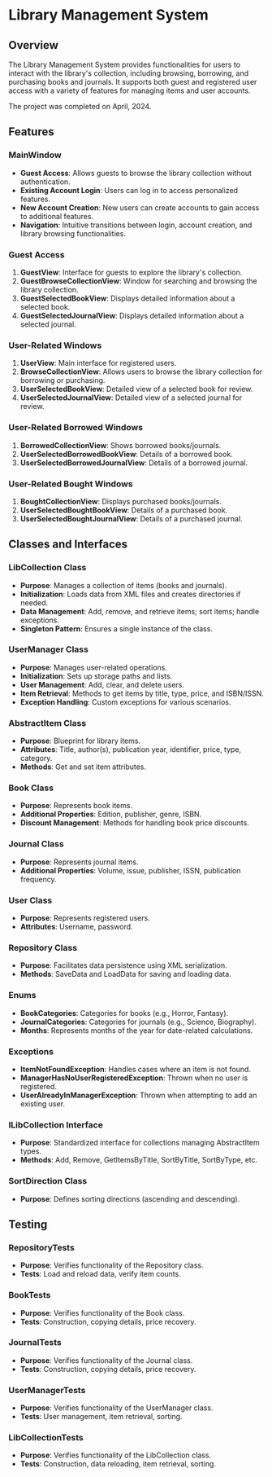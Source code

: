 # Library Management System

## Overview

The Library Management System provides functionalities for users to interact with the library's collection, including browsing, borrowing, and purchasing books and journals. It supports both guest and registered user access with a variety of features for managing items and user accounts.

The project was completed on April, 2024.

## Features

### MainWindow

- **Guest Access**: Allows guests to browse the library collection without authentication.
- **Existing Account Login**: Users can log in to access personalized features.
- **New Account Creation**: New users can create accounts to gain access to additional features.
- **Navigation**: Intuitive transitions between login, account creation, and library browsing functionalities.

### Guest Access

1. **GuestView**: Interface for guests to explore the library's collection.
2. **GuestBrowseCollectionView**: Window for searching and browsing the library collection.
3. **GuestSelectedBookView**: Displays detailed information about a selected book.
4. **GuestSelectedJournalView**: Displays detailed information about a selected journal.

### User-Related Windows

1. **UserView**: Main interface for registered users.
2. **BrowseCollectionView**: Allows users to browse the library collection for borrowing or purchasing.
3. **UserSelectedBookView**: Detailed view of a selected book for review.
4. **UserSelectedJournalView**: Detailed view of a selected journal for review.

### User-Related Borrowed Windows

1. **BorrowedCollectionView**: Shows borrowed books/journals.
2. **UserSelectedBorrowedBookView**: Details of a borrowed book.
3. **UserSelectedBorrowedJournalView**: Details of a borrowed journal.

### User-Related Bought Windows

1. **BoughtCollectionView**: Displays purchased books/journals.
2. **UserSelectedBoughtBookView**: Details of a purchased book.
3. **UserSelectedBoughtJournalView**: Details of a purchased journal.

## Classes and Interfaces

### LibCollection Class

- **Purpose**: Manages a collection of items (books and journals).
- **Initialization**: Loads data from XML files and creates directories if needed.
- **Data Management**: Add, remove, and retrieve items; sort items; handle exceptions.
- **Singleton Pattern**: Ensures a single instance of the class.

### UserManager Class

- **Purpose**: Manages user-related operations.
- **Initialization**: Sets up storage paths and lists.
- **User Management**: Add, clear, and delete users.
- **Item Retrieval**: Methods to get items by title, type, price, and ISBN/ISSN.
- **Exception Handling**: Custom exceptions for various scenarios.

### AbstractItem Class

- **Purpose**: Blueprint for library items.
- **Attributes**: Title, author(s), publication year, identifier, price, type, category.
- **Methods**: Get and set item attributes.

### Book Class

- **Purpose**: Represents book items.
- **Additional Properties**: Edition, publisher, genre, ISBN.
- **Discount Management**: Methods for handling book price discounts.

### Journal Class

- **Purpose**: Represents journal items.
- **Additional Properties**: Volume, issue, publisher, ISSN, publication frequency.

### User Class

- **Purpose**: Represents registered users.
- **Attributes**: Username, password.

### Repository Class

- **Purpose**: Facilitates data persistence using XML serialization.
- **Methods**: SaveData and LoadData for saving and loading data.

### Enums

- **BookCategories**: Categories for books (e.g., Horror, Fantasy).
- **JournalCategories**: Categories for journals (e.g., Science, Biography).
- **Months**: Represents months of the year for date-related calculations.

### Exceptions

- **ItemNotFoundException**: Handles cases where an item is not found.
- **ManagerHasNoUserRegisteredException**: Thrown when no user is registered.
- **UserAlreadyInManagerException**: Thrown when attempting to add an existing user.

### ILibCollection Interface

- **Purpose**: Standardized interface for collections managing AbstractItem types.
- **Methods**: Add, Remove, GetItemsByTitle, SortByTitle, SortByType, etc.

### SortDirection Class

- **Purpose**: Defines sorting directions (ascending and descending).

## Testing

### RepositoryTests

- **Purpose**: Verifies functionality of the Repository class.
- **Tests**: Load and reload data, verify item counts.

### BookTests

- **Purpose**: Verifies functionality of the Book class.
- **Tests**: Construction, copying details, price recovery.

### JournalTests

- **Purpose**: Verifies functionality of the Journal class.
- **Tests**: Construction, copying details, price recovery.

### UserManagerTests

- **Purpose**: Verifies functionality of the UserManager class.
- **Tests**: User management, item retrieval, sorting.

### LibCollectionTests

- **Purpose**: Verifies functionality of the LibCollection class.
- **Tests**: Construction, data reloading, item retrieval, sorting.

